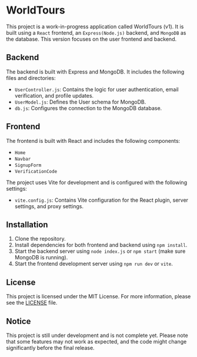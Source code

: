 # WorldTours

This project is a work-in-progress application called WorldTours (v1). It is built using a `React` frontend, an `Express(Node.js)` backend, and `MongoDB` as the database. This version focuses on the user frontend and backend.

## Backend

The backend is built with Express and MongoDB. It includes the following files and directories:

- `UserController.js`: Contains the logic for user authentication, email verification, and profile updates.
- `UserModel.js`: Defines the User schema for MongoDB.
- `db.js`: Configures the connection to the MongoDB database.

## Frontend

The frontend is built with React and includes the following components:

- `Home`
- `Navbar`
- `SignupForm`
- `VerificationCode`

The project uses Vite for development and is configured with the following settings:

- `vite.config.js`: Contains Vite configuration for the React plugin, server settings, and proxy settings.

## Installation

1. Clone the repository.
2. Install dependencies for both frontend and backend using `npm install`.
3. Start the backend server using `node index.js` or `npm start` (make sure MongoDB is running).
4. Start the frontend development server using `npm run dev` or `vite`.

## License

This project is licensed under the MIT License. For more information, please see the [LICENSE](LICENSE) file.

## Notice

This project is still under development and is not complete yet. Please note that some features may not work as expected, and the code might change significantly before the final release.
